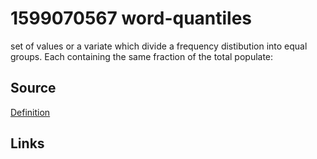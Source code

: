 # 1599070567 word-quantiles
 set of values or a variate which divide a frequency distibution into equal groups. Each containing the same fraction of the total populate:


## Source
[Definition](https://www.google.com/search?q=quantiles&oq=quantiles&aqs=chrome..69i57j0l7.1104j0j7&sourceid=chrome&ie=UTF-8)




## Links
